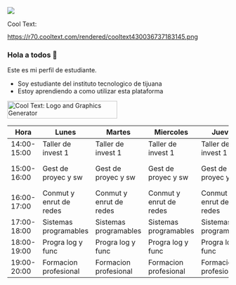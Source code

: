 ![](https://r70.cooltext.com/rendered/cooltext430036737183145.png)

<a href="http://cooltext.com" target="_top"><img src="https://cooltext.com/images/ct_pixel.gif" width="80" height="15" alt="Cool Text: Logo and Graphics Generator" border="0" /></a>

https://r70.cooltext.com/rendered/cooltext430036737183145.png

### Hola a todos 👋

Este es mi perfil de estudiante.

- Soy estudiante del instituto tecnologico de tijuana
- Estoy aprendiendo a como utilizar esta plataforma


<a href="http://cooltext.com" target="_top"><img src="https://p81.cooltext.com/Rendered/Cool%20Text%20-%20Este%20es%20mi%20horario%20420703045484599.png" width="250" height="40" alt="Cool Text: Logo and Graphics Generator" border="0" /></a>

| Hora        | Lunes                   | Martes                  | Miercoles               | Jueves                  | Viernes                 |
|-------------|-------------------------|-------------------------|-------------------------|-------------------------|-------------------------|
| 14:00-15:00 | Taller de invest 1      | Taller de invest 1      | Taller de invest 1      | Taller de invest 1      |                         |
| 15:00-16:00 | Gest de proyec y sw     | Gest de proyec y sw     | Gest de proyec y sw     | Gest de proyec y sw     | Gest de proyec y sw     |
| 16:00-17:00 | Conmut y enrut de redes | Conmut y enrut de redes | Conmut y enrut de redes | Conmut y enrut de redes | Conmut y enrut de redes |
| 17:00-18:00 | Sistemas programables   | Sistemas programables   | Sistemas programables   | Sistemas programables   |                         |
| 18:00-19:00 | Progra log y func       | Progra log y func       | Progra log y func       | Progra log y func       |                         |
| 19:00-20:00 | Formacion profesional   | Formacion profesional   | Formacion profesional   | Formacion profesional   | Formacion profesional   |

